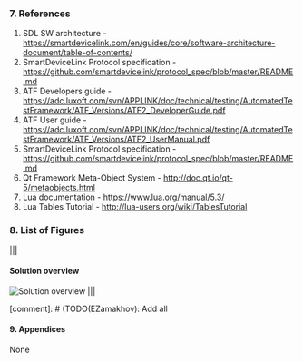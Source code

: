 ### 7.  References

1. SDL SW architecture - <https://smartdevicelink.com/en/guides/core/software-architecture-document/table-of-contents/>
2. SmartDeviceLink Protocol specification - <https://github.com/smartdevicelink/protocol_spec/blob/master/README.md>
3. ATF Developers guide - <https://adc.luxoft.com/svn/APPLINK/doc/technical/testing/AutomatedTestFramework/ATF_Versions/ATF2_DeveloperGuide.pdf>
4. ATF User guide - <https://adc.luxoft.com/svn/APPLINK/doc/technical/testing/AutomatedTestFramework/ATF_Versions/ATF2_UserManual.pdf>
5. SmartDeviceLink Protocol specification - <https://github.com/smartdevicelink/protocol_spec/blob/master/README.md>
6. Qt Framework Meta-Object System - <http://doc.qt.io/qt-5/metaobjects.html>
7. Lua documentation - <https://www.lua.org/manual/5.3/>
8. Lua Tables Tutorial - <http://lua-users.org/wiki/TablesTutorial>



### 8.  List of Figures

|||
#### Solution overview
![Solution overview](../use-case-view/.png)
|||

[comment]: # (TODO(EZamakhov): Add all

#### 9.  Appendices

None
